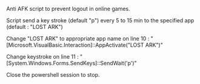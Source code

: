 Anti AFK script to prevent logout in online games.

Script send a key stroke (default "p") every 5 to 15 min to the specified app (default : "LOST ARK")

Change "LOST ARK" to appropriate app name on line 10 : "[Microsoft.VisualBasic.Interaction]::AppActivate("LOST ARK")"

Change keystroke on line 11 : "[System.Windows.Forms.SendKeys]::SendWait('p')"

Close the powershell session to stop.
